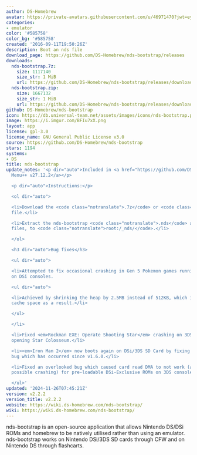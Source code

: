 ```yaml
---
author: DS-Homebrew
avatar: https://private-avatars.githubusercontent.com/u/46971470?jwt=eyJhbGciOiJIUzI1NiIsInR5cCI6IkpXVCJ9.eyJpc3MiOiJnaXRodWIuY29tIiwiYXVkIjoicmF3LmdpdGh1YnVzZXJjb250ZW50LmNvbSIsImtleSI6ImtleTEiLCJleHAiOjE3MzQ2MDcyNjAsIm5iZiI6MTczNDYwNjA2MCwicGF0aCI6Ii91LzQ2OTcxNDcwIn0.ptrHYSdkbfCaHnyuxiyvBpp711cpaWYjVjiBpAU4W9I&v=4
categories:
- emulator
color: '#585758'
color_bg: '#585758'
created: '2016-09-11T19:50:26Z'
description: Boot an nds file
download_page: https://github.com/DS-Homebrew/nds-bootstrap/releases
downloads:
  nds-bootstrap.7z:
    size: 1117140
    size_str: 1 MiB
    url: https://github.com/DS-Homebrew/nds-bootstrap/releases/download/v2.2.2/nds-bootstrap.7z
  nds-bootstrap.zip:
    size: 1667132
    size_str: 1 MiB
    url: https://github.com/DS-Homebrew/nds-bootstrap/releases/download/v2.2.2/nds-bootstrap.zip
github: DS-Homebrew/nds-bootstrap
icon: https://db.universal-team.net/assets/images/icons/nds-bootstrap.png
image: https://i.imgur.com/BFIu7xX.png
layout: app
license: gpl-3.0
license_name: GNU General Public License v3.0
source: https://github.com/DS-Homebrew/nds-bootstrap
stars: 1194
systems:
- DS
title: nds-bootstrap
update_notes: '<p dir="auto">Included in <a href="https://github.com/DS-Homebrew/TWiLightMenu/releases/tag/v27.12.2"><strong>TW</strong>i<strong>L</strong>ight
  Menu++ v27.12.2</a></p>

  <p dir="auto">Instructions:</p>

  <ol dir="auto">

  <li>Download the <code class="notranslate">.7z</code> or <code class="notranslate">.zip</code>
  file.</li>

  <li>Extract the nds-bootstrap <code class="notranslate">.nds</code> and <code class="notranslate">.ver</code>
  files, to <code class="notranslate">root:/_nds/</code>.</li>

  </ol>

  <h3 dir="auto">Bug fixes</h3>

  <ul dir="auto">

  <li>Attempted to fix occasional crashing in Gen 5 Pokemon games running in DSi mode
  on DSi consoles.

  <ul dir="auto">

  <li>Achieved by shrinking the heap by 2.5MB instead of 512KB, which increases LRU
  cache space as a result.</li>

  </ul>

  </li>

  <li>Fixed <em>Rockman EXE: Operate Shooting Star</em> crashing on 3DS consoles when
  opening Star Colosseum.</li>

  <li><em>Iron Man 2</em> now boots again on DSi/3DS SD Card by fixing an overlooked
  bug which has occurred since v1.6.0.</li>

  <li>Fixed an overlooked bug which caused card read DMA to not work (and as a result,
  possible crashing) for pre-loadable DSi-Exclusive ROMs on 3DS consoles.</li>

  </ul>'
updated: '2024-11-26T07:45:21Z'
version: v2.2.2
version_title: v2.2.2
website: https://wiki.ds-homebrew.com/nds-bootstrap/
wiki: https://wiki.ds-homebrew.com/nds-bootstrap/
---
```

nds-bootstrap is an open-source application that allows Nintendo DS/DSi ROMs and homebrew to be natively utilised rather than using an emulator. nds-bootstrap works on Nintendo DSi/3DS SD cards through CFW and on Nintendo DS through flashcarts.